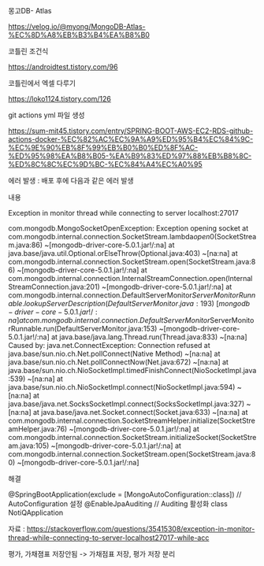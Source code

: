 몽고DB- Atlas

https://velog.io/@myong/MongoDB-Atlas-%EC%8D%A8%EB%B3%B4%EA%B8%B0

코틀린 조건식

https://androidtest.tistory.com/96

코틀린에서 엑셀 다루기

https://loko1124.tistory.com/126

git actions yml 파일 생성

https://sum-mit45.tistory.com/entry/SPRING-BOOT-AWS-EC2-RDS-github-actions-docker-%EC%82%AC%EC%9A%A9%ED%95%B4%EC%84%9C-%EC%9E%90%EB%8F%99%EB%B0%B0%ED%8F%AC-%ED%95%98%EA%B8%B05-%EA%B9%83%ED%97%88%EB%B8%8C-%ED%8C%8C%EC%9D%BC-%EC%84%A4%EC%A0%95

에러 발생 : 배포 후에 다음과 같은 에러 발생

내용

Exception in monitor thread while connecting to server localhost:27017

com.mongodb.MongoSocketOpenException: Exception opening socket
        at com.mongodb.internal.connection.SocketStream.lambda$open$0(SocketStream.java:86) ~[mongodb-driver-core-5.0.1.jar!/:na]
        at java.base/java.util.Optional.orElseThrow(Optional.java:403) ~[na:na]
        at com.mongodb.internal.connection.SocketStream.open(SocketStream.java:86) ~[mongodb-driver-core-5.0.1.jar!/:na]
        at com.mongodb.internal.connection.InternalStreamConnection.open(InternalStreamConnection.java:201) ~[mongodb-driver-core-5.0.1.jar!/:na]
        at com.mongodb.internal.connection.DefaultServerMonitor$ServerMonitorRunnable.lookupServerDescription(DefaultServerMonitor.java:193) ~[mongodb-driver-core-5.0.1.jar!/:na]
        at com.mongodb.internal.connection.DefaultServerMonitor$ServerMonitorRunnable.run(DefaultServerMonitor.java:153) ~[mongodb-driver-core-5.0.1.jar!/:na]
        at java.base/java.lang.Thread.run(Thread.java:833) ~[na:na]
Caused by: java.net.ConnectException: Connection refused
        at java.base/sun.nio.ch.Net.pollConnect(Native Method) ~[na:na]
        at java.base/sun.nio.ch.Net.pollConnectNow(Net.java:672) ~[na:na]
        at java.base/sun.nio.ch.NioSocketImpl.timedFinishConnect(NioSocketImpl.java:539) ~[na:na]
        at java.base/sun.nio.ch.NioSocketImpl.connect(NioSocketImpl.java:594) ~[na:na]
        at java.base/java.net.SocksSocketImpl.connect(SocksSocketImpl.java:327) ~[na:na]
        at java.base/java.net.Socket.connect(Socket.java:633) ~[na:na]
        at com.mongodb.internal.connection.SocketStreamHelper.initialize(SocketStreamHelper.java:76) ~[mongodb-driver-core-5.0.1.jar!/:na]
        at com.mongodb.internal.connection.SocketStream.initializeSocket(SocketStream.java:105) ~[mongodb-driver-core-5.0.1.jar!/:na]
        at com.mongodb.internal.connection.SocketStream.open(SocketStream.java:80) ~[mongodb-driver-core-5.0.1.jar!/:na]

해결 

@SpringBootApplication(exclude = [MongoAutoConfiguration::class]) // AutoConfiguration 설정
@EnableJpaAuditing  // Auditing 활성화
class NotiQApplication

자료 : https://stackoverflow.com/questions/35415308/exception-in-monitor-thread-while-connecting-to-server-localhost27017-while-acc

평가, 가채졈표 저장안됨 -> 가채점표 저장, 평가 저장 분리

